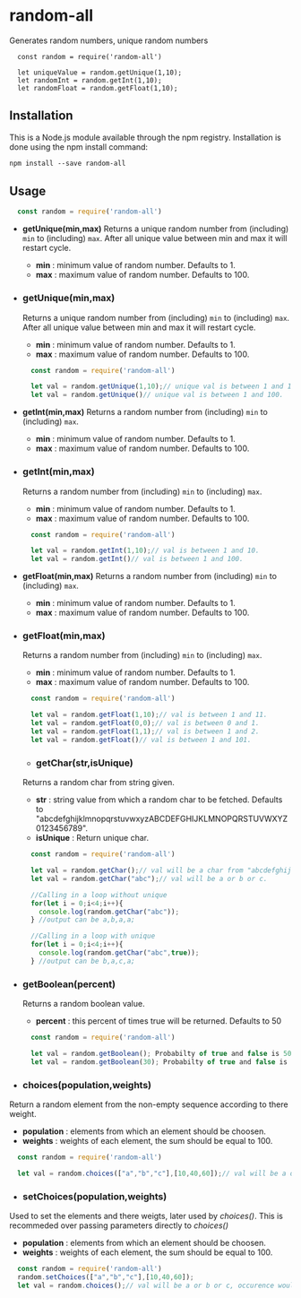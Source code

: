# random-all
Generates random numbers, unique random numbers
```mardown
  const random = require('random-all')
  
  let uniqueValue = random.getUnique(1,10);
  let randomInt = random.getInt(1,10);
  let randomFloat = random.getFloat(1,10);
```

## Installation
This is a Node.js module available through the npm registry.
Installation is done using the npm install command:
```markdown
npm install --save random-all
```

## Usage
```javascript
  const random = require('random-all')
```
-  **getUnique(min,max)**
  Returns a unique random number from (including) `min` to (including) `max`.  After all unique value between min and max it will restart
  cycle.
      * **min** : minimum value of random number. Defaults to 1.
      * **max** : maximum value of random number. Defaults to 100.

- ### getUnique(min,max)
  Returns a unique random number from (including) `min` to (including) `max`.  After all unique value between min and max it will restart
  cycle.
  * **min** : minimum value of random number. Defaults to 1.
  * **max** : maximum value of random number. Defaults to 100.
  
  ```javascript
    const random = require('random-all')

    let val = random.getUnique(1,10);// unique val is between 1 and 10.
    let val = random.getUnique()// unique val is between 1 and 100.

  ```
  
-  **getInt(min,max)**
  Returns a random number from (including) `min` to (including) `max`.
      * **min** : minimum value of random number. Defaults to 1.
      * **max** : maximum value of random number. Defaults to 100.

- ### getInt(min,max)
  Returns a random number from (including) `min` to (including) `max`.
  * **min** : minimum value of random number. Defaults to 1.
  * **max** : maximum value of random number. Defaults to 100.
  
  ```javascript
    const random = require('random-all')

    let val = random.getInt(1,10);// val is between 1 and 10.
    let val = random.getInt()// val is between 1 and 100.

  ```
-  **getFloat(min,max)**
  Returns a random number from (including) `min` to (including) `max`.
      * **min** : minimum value of random number. Defaults to 1.
      * **max** : maximum value of random number. Defaults to 100.

- ### getFloat(min,max)
  Returns a random number from (including) `min` to (including) `max`.
  * **min** : minimum value of random number. Defaults to 1.
  * **max** : maximum value of random number. Defaults to 100.
  
  ```javascript
    const random = require('random-all')

    let val = random.getFloat(1,10);// val is between 1 and 11.
    let val = random.getFloat(0,0);// val is between 0 and 1.
    let val = random.getFloat(1,1);// val is between 1 and 2.
    let val = random.getFloat()// val is between 1 and 101.

  ```

  - ### getChar(str,isUnique)
  Returns a random char from string given.
  * **str** : string value from which a random char to be fetched. Defaults to "abcdefghijklmnopqrstuvwxyzABCDEFGHIJKLMNOPQRSTUVWXYZ0123456789".
  * **isUnique** : Return unique char. 
  
  ```javascript
    const random = require('random-all')

    let val = random.getChar();// val will be a char from "abcdefghijklmnopqrstuvwxyzABCDEFGHIJKLMNOPQRSTUVWXYZ0123456789"
    let val = random.getChar("abc");// val will be a or b or c.

    //Calling in a loop without unique
    for(let i = 0;i<4;i++){
      console.log(random.getChar("abc"));
    } //output can be a,b,a,a;

    //Calling in a loop with unique
    for(let i = 0;i<4;i++){
      console.log(random.getChar("abc",true));
    } //output can be b,a,c,a;

  ```

- ### getBoolean(percent)
  Returns a random boolean value.
  * **percent** : this percent of times true will be returned. Defaults to 50
  
  ```javascript
    const random = require('random-all')

    let val = random.getBoolean(); Probabilty of true and false is 50
    let val = random.getBoolean(30); Probabilty of true and false is 30 and 70 repectively.

  ```

- ### choices(population,weights)
 Return a random element from the non-empty sequence according to there weight. 
  * **population** : elements from which an element should be choosen.
  * **weights** : weights of each element, the sum should be equal to 100.
  
  ```javascript
    const random = require('random-all')

    let val = random.choices(["a","b","c"],[10,40,60]);// val will be a or b or c, occurence would be based on there weights
  ```
- ### setChoices(population,weights)
 Used to set the elements and there weigts, later used by *choices()*. This is recommeded over passing parameters directly to *choices()*
  * **population** : elements from which an element should be choosen.
  * **weights** : weights of each element, the sum should be equal to 100.
  
  ```javascript
    const random = require('random-all')
    random.setChoices(["a","b","c"],[10,40,60]);
    let val = random.choices();// val will be a or b or c, occurence would be based on there weights.
  ```